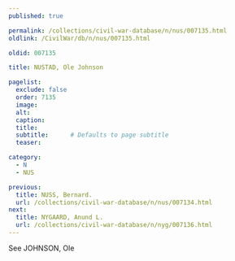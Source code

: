 ```yaml
---
published: true

permalink: /collections/civil-war-database/n/nus/007135.html
oldlink: /CivilWar/db/n/nus/007135.html

oldid: 007135

title: NUSTAD, Ole Johnson

pagelist:
  exclude: false
  order: 7135
  image: 
  alt:
  caption:
  title:
  subtitle:      # Defaults to page subtitle
  teaser:

category: 
  - N 
  - NUS

previous:
  title: NUSS, Bernard.
  url: /collections/civil-war-database/n/nus/007134.html  
next:
  title: NYGAARD, Anund L.
  url: /collections/civil-war-database/n/nyg/007136.html   
---
```

See JOHNSON, Ole